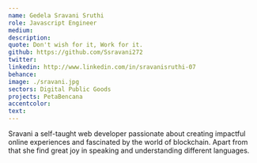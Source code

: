 ```yaml
---
name: Gedela Sravani Sruthi
role: Javascript Engineer
medium:
description:
quote: Don't wish for it, Work for it.
github: https://github.com/Ssravani272
twitter:
linkedin: http://www.linkedin.com/in/sravanisruthi-07
behance:
image: ./sravani.jpg
sectors: Digital Public Goods
projects: PetaBencana
accentcolor:
text:
---
```


Sravani a self-taught web developer passionate about creating impactful online experiences and fascinated by the world of blockchain. Apart from that she find great joy in speaking and understanding different languages.
